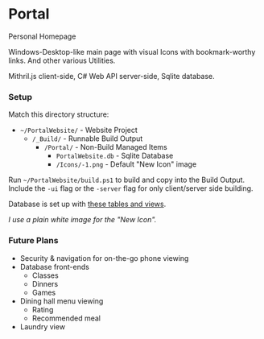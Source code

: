 # Portal
Personal Homepage

Windows-Desktop-like main page with visual Icons with bookmark-worthy links.
And other various Utilities.

Mithril.js client-side, C# Web API server-side, Sqlite database.

### Setup

Match this directory structure:
- `~/PortalWebsite/` - Website Project
	- `/_Build/` - Runnable Build Output
		- `/Portal/` - Non-Build Managed Items
			- `PortalWebsite.db` - Sqlite Database
			- `/Icons/-1.png` - Default "New Icon" image

Run `~/PortalWebsite/build.ps1` to build and copy into the Build Output.
Include the `-ui` flag or the `-server` flag for only client/server side building.

Database is set up with [these tables and views](https://github.com/tlacasse/Portal-Website/tree/master/Portal/sqlite).
			
*I use a plain white image for the "New Icon".*

### Future Plans

* Security & navigation for on-the-go phone viewing
* Database front-ends
	* Classes
	* Dinners
	* Games
* Dining hall menu viewing
	* Rating
	* Recommended meal
* Laundry view
